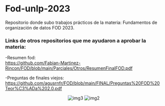 # Fod-unlp-2023
Repositorio donde subo trabajos prácticos de la materia: Fundamentos de organización de datos FOD 2023.

### Links de otros repositorios que me ayudaron a aprobar la materia:
-Resumen fod:  
https://github.com/Fabian-Martinez-Rincon/FOD/blob/main/Parciales/Otros/ResumenFinalFOD.pdf  

-Preguntas de finales viejos:  
https://github.com/agusrnfr/FOD/blob/main/FINAL/Preguntas%20FOD%20Teor%C3%ADa%202.0.pdf

<p align="center">
    <img src= "https://i.postimg.cc/Gp7gDHMf/3.jpg" alt = "img3"/>
    <img src= "https://i.postimg.cc/YqR60TDn/2.jpg" alt = "img2"/>
</p>
